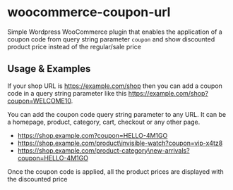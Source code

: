 # woocommerce-coupon-url
Simple Wordpress WooCommerce plugin that enables the application of a coupon code from query string parameter `coupon` and show discounted product price instead of the regular/sale price

## Usage & Examples

If your shop URL is https://example.com/shop then you can add a coupon code in a query string parameter like this https://example.com/shop?coupon=WELCOME10.

You can add the coupon code query string parameter to any URL. It can be a homepage, product, category, cart, checkout or any other page.

 - https://shop.example.com?coupon=HELLO-4M1GO
 - https://shop.example.com/product\invisible-watch?coupon=vip-x4tz8
 - https://shop.example.com/product-category\new-arrivals?coupon=HELLO-4M1GO

Once the coupon code is applied, all the product prices are displayed with the discounted price
